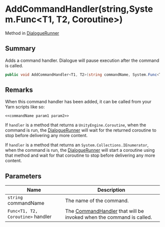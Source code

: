 # AddCommandHandler(string,System.Func\<T1, T2, Coroutine>)

Method in [DialogueRunner](yarn.unity.dialoguerunner.md)

## Summary

Adds a command handler. Dialogue will pause execution after the command is called.

```csharp
public void AddCommandHandler<T1, T2>(string commandName, System.Func<T1, T2, Coroutine> handler);
```

## Remarks

When this command handler has been added, it can be called from your Yarn scripts like so:

```
<<commandName param1 param2>>
```

If `handler` is a method that returns a `UnityEngine.Coroutine`, when the command is run, the [DialogueRunner](yarn.unity.dialoguerunner.md) will wait for the returned coroutine to stop before delivering any more content.

If `handler` is a method that returns an `System.Collections.IEnumerator`, when the command is run, the [DialogueRunner](yarn.unity.dialoguerunner.md) will start a coroutine using that method and wait for that coroutine to stop before delivering any more content.

## Parameters

| Name                              | Description                                                                                   |
| --------------------------------- | --------------------------------------------------------------------------------------------- |
| `string` commandName              | The name of the command.                                                                      |
| `Func<T1, T2, Coroutine>` handler | The [CommandHandler](yarn.commandhandler.md) that will be invoked when the command is called. |
